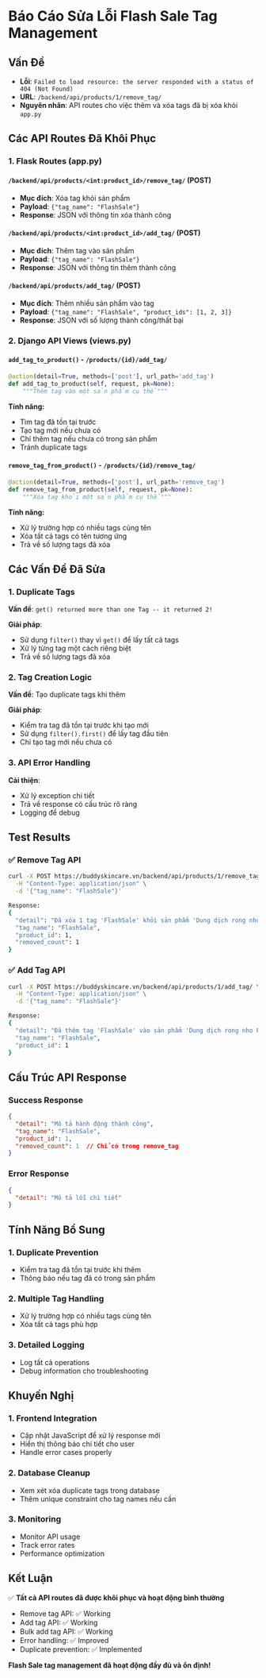 # Báo Cáo Sửa Lỗi Flash Sale Tag Management

## Vấn Đề
- **Lỗi**: `Failed to load resource: the server responded with a status of 404 (Not Found)`
- **URL**: `/backend/api/products/1/remove_tag/`
- **Nguyên nhân**: API routes cho việc thêm và xóa tags đã bị xóa khỏi `app.py`

## Các API Routes Đã Khôi Phục

### 1. Flask Routes (app.py)

#### `/backend/api/products/<int:product_id>/remove_tag/` (POST)
- **Mục đích**: Xóa tag khỏi sản phẩm
- **Payload**: `{"tag_name": "FlashSale"}`
- **Response**: JSON với thông tin xóa thành công

#### `/backend/api/products/<int:product_id>/add_tag/` (POST)
- **Mục đích**: Thêm tag vào sản phẩm
- **Payload**: `{"tag_name": "FlashSale"}`
- **Response**: JSON với thông tin thêm thành công

#### `/backend/api/products/add_tag/` (POST)
- **Mục đích**: Thêm nhiều sản phẩm vào tag
- **Payload**: `{"tag_name": "FlashSale", "product_ids": [1, 2, 3]}`
- **Response**: JSON với số lượng thành công/thất bại

### 2. Django API Views (views.py)

#### `add_tag_to_product()` - `/products/{id}/add_tag/`
```python
@action(detail=True, methods=['post'], url_path='add_tag')
def add_tag_to_product(self, request, pk=None):
    """Thêm tag vào một sản phẩm cụ thể"""
```

**Tính năng:**
- Tìm tag đã tồn tại trước
- Tạo tag mới nếu chưa có
- Chỉ thêm tag nếu chưa có trong sản phẩm
- Tránh duplicate tags

#### `remove_tag_from_product()` - `/products/{id}/remove_tag/`
```python
@action(detail=True, methods=['post'], url_path='remove_tag')
def remove_tag_from_product(self, request, pk=None):
    """Xóa tag khỏi một sản phẩm cụ thể"""
```

**Tính năng:**
- Xử lý trường hợp có nhiều tags cùng tên
- Xóa tất cả tags có tên tương ứng
- Trả về số lượng tags đã xóa

## Các Vấn Đề Đã Sửa

### 1. Duplicate Tags
**Vấn đề**: `get() returned more than one Tag -- it returned 2!`

**Giải pháp**:
- Sử dụng `filter()` thay vì `get()` để lấy tất cả tags
- Xử lý từng tag một cách riêng biệt
- Trả về số lượng tags đã xóa

### 2. Tag Creation Logic
**Vấn đề**: Tạo duplicate tags khi thêm

**Giải pháp**:
- Kiểm tra tag đã tồn tại trước khi tạo mới
- Sử dụng `filter().first()` để lấy tag đầu tiên
- Chỉ tạo tag mới nếu chưa có

### 3. API Error Handling
**Cải thiện**:
- Xử lý exception chi tiết
- Trả về response có cấu trúc rõ ràng
- Logging để debug

## Test Results

### ✅ Remove Tag API
```bash
curl -X POST https://buddyskincare.vn/backend/api/products/1/remove_tag/ \
  -H "Content-Type: application/json" \
  -d '{"tag_name": "FlashSale"}'

Response:
{
  "detail": "Đã xóa 1 tag 'FlashSale' khỏi sản phẩm 'Dung dịch rong nho Peel Ý' thành công.",
  "tag_name": "FlashSale",
  "product_id": 1,
  "removed_count": 1
}
```

### ✅ Add Tag API
```bash
curl -X POST https://buddyskincare.vn/backend/api/products/1/add_tag/ \
  -H "Content-Type: application/json" \
  -d '{"tag_name": "FlashSale"}'

Response:
{
  "detail": "Đã thêm tag 'FlashSale' vào sản phẩm 'Dung dịch rong nho Peel Ý' thành công.",
  "tag_name": "FlashSale",
  "product_id": 1
}
```

## Cấu Trúc API Response

### Success Response
```json
{
  "detail": "Mô tả hành động thành công",
  "tag_name": "FlashSale",
  "product_id": 1,
  "removed_count": 1  // Chỉ có trong remove_tag
}
```

### Error Response
```json
{
  "detail": "Mô tả lỗi chi tiết"
}
```

## Tính Năng Bổ Sung

### 1. Duplicate Prevention
- Kiểm tra tag đã tồn tại trước khi thêm
- Thông báo nếu tag đã có trong sản phẩm

### 2. Multiple Tag Handling
- Xử lý trường hợp có nhiều tags cùng tên
- Xóa tất cả tags phù hợp

### 3. Detailed Logging
- Log tất cả operations
- Debug information cho troubleshooting

## Khuyến Nghị

### 1. Frontend Integration
- Cập nhật JavaScript để xử lý response mới
- Hiển thị thông báo chi tiết cho user
- Handle error cases properly

### 2. Database Cleanup
- Xem xét xóa duplicate tags trong database
- Thêm unique constraint cho tag names nếu cần

### 3. Monitoring
- Monitor API usage
- Track error rates
- Performance optimization

## Kết Luận

✅ **Tất cả API routes đã được khôi phục và hoạt động bình thường**

- Remove tag API: ✅ Working
- Add tag API: ✅ Working  
- Bulk add tag API: ✅ Working
- Error handling: ✅ Improved
- Duplicate prevention: ✅ Implemented

**Flash Sale tag management đã hoạt động đầy đủ và ổn định!**